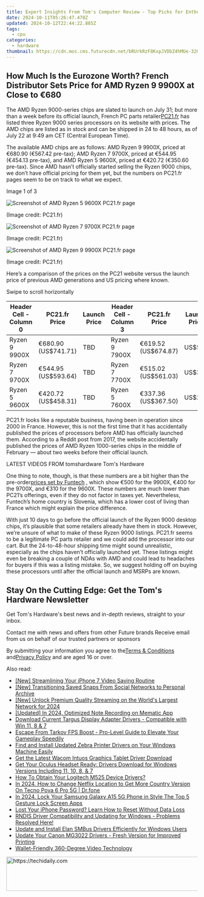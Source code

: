 ```yaml
---
title: Expert Insights From Tom's Computer Review - Top Picks for Enthusiasts
date: 2024-10-11T05:26:47.478Z
updated: 2024-10-12T22:44:22.885Z
tags:
  - cpu
categories:
  - hardware
thumbnail: https://cdn.mos.cms.futurecdn.net/bRUrkRzF8KxpJVDbZ4hMUe-320-80.png
---
```


## How Much Is the Eurozone Worth? French Distributor Sets Price for AMD Ryzen 9 9900X at Close to €680

The AMD Ryzen 9000-series chips are slated to launch on July 31; but more than a week before its official launch, French PC parts retailer[PC21.fr](https://www.pc21.fr/fiche/100-100000662wof-ryzen-9-9900x-5-6ghz-76mo-am5-wof-i5490034.html) has listed three Ryzen 9000 series processors on its website with prices. The AMD chips are listed as in stock and can be shipped in 24 to 48 hours, as of July 22 at 9:49 am CET (Central European Time).

 The available AMD chips are as follows: AMD Ryzen 9 9900X, priced at €680.90 (€567.42 pre-tax); AMD Ryzen 7 9700X, priced at €544.95 (€454.13 pre-tax), and AMD Ryzen 5 9600X, priced at €420.72 (€350.60 pre-tax). Since AMD hasn’t officially started selling the Ryzen 9000 chips, we don’t have official pricing for them yet, but the numbers on PC21.fr pages seem to be on track to what we expect.

 Image 1 of 3

![Screenshot of AMD Ryzen 5 9600X PC21.fr page](https://vanilla.futurecdn.net/cyclingnews/media/img/missing-image.svg)

 (Image credit: PC21.fr)

![Screenshot of AMD Ryzen 7 9700X PC21.fr page](https://vanilla.futurecdn.net/cyclingnews/media/img/missing-image.svg)

 (Image credit: PC21.fr)

![Screenshot of AMD Ryzen 9 9900X PC21.fr page](https://vanilla.futurecdn.net/cyclingnews/media/img/missing-image.svg)

 (Image credit: PC21.fr)

 Here’s a comparison of the prices on the PC21 website versus the launch price of previous AMD generations and US pricing where known.

 Swipe to scroll horizontally

| Header Cell - Column 0 | PC21.fr Price       | Launch Price | Header Cell - Column 3 | PC21.fr Price       | Launch Price |
| ---------------------- | ------------------- | ------------ | ---------------------- | ------------------- | ------------ |
| Ryzen 9 9900X          | €680.90 (US$741.71) | TBD          | Ryzen 9 7900X          | €619.52 (US$674.87) | US$549       |
| Ryzen 7 9700X          | €544.95 (US$593.64) | TBD          | Ryzen 7 7700X          | €515.02 (US$561.03) | US$399       |
| Ryzen 5 9600X          | €420.72 (US$458.31) | TBD          | Ryzen 5 7600X          | €337.36 (US$367.50) | US$299       |

 PC21.fr looks like a reputable business, having been in operation since 2000 in France. However, this is not the first time that it has accidentally published the prices of processors before AMD has officially launched them. According to a Reddit post from 2017, the website accidentally published the prices of AMD Ryzen 1000-series chips in the middle of February — about two weeks before their official launch.

 LATEST VIDEOS FROM tomshardware Tom's Hardware

 One thing to note, though, is that these numbers are a bit higher than the pre-order[prices set by Funtech](https://www.tomshardware.com/pc-components/cpus/overseas-ryzen-9000-cpu-preorders-shed-light-on-potential-msrps) , which show €500 for the 9900X, €400 for the 9700X, and €310 for the 9600X. These numbers are much lower than PC21’s offerings, even if they do not factor in taxes yet. Nevertheless, Funtech’s home country is Slovenia, which has a lower cost of living than France which might explain the price difference.

 With just 10 days to go before the official launch of the Ryzen 9000 desktop chips, it’s plausible that some retailers already have them in stock. However, we’re unsure of what to make of these Ryzen 9000 listings. PC21.fr seems to be a legitimate PC parts retailer and we could add the processor into our cart. But the 24-to-48-hour shipping time might sound unrealistic, especially as the chips haven’t officially launched yet. These listings might even be breaking a couple of NDAs with AMD and could lead to headaches for buyers if this was a listing mistake. So, we suggest holding off on buying these processors until after the official launch and MSRPs are known.

## Stay On the Cutting Edge: Get the Tom's Hardware Newsletter

 Get Tom's Hardware's best news and in-depth reviews, straight to your inbox.

 Contact me with news and offers from other Future brands  Receive email from us on behalf of our trusted partners or sponsors

 By submitting your information you agree to the[Terms & Conditions](https://futureplc.com/terms-conditions/) and[Privacy Policy](https://futureplc.com/privacy-policy/) and are aged 16 or over.

<ins class="adsbygoogle"
     style="display:block"
     data-ad-format="autorelaxed"
     data-ad-client="ca-pub-7571918770474297"
     data-ad-slot="1223367746"></ins>

<ins class="adsbygoogle"
     style="display:block"
     data-ad-client="ca-pub-7571918770474297"
     data-ad-slot="8358498916"
     data-ad-format="auto"
     data-full-width-responsive="true"></ins>

<span class="atpl-alsoreadstyle">Also read:</span>
<div><ul>
<li><a href="https://screen-sharing-recording.techidaily.com/new-streamlining-your-iphone-7-video-saving-routine/"><u>[New] Streamlining Your iPhone 7 Video Saving Routine</u></a></li>
<li><a href="https://snapchat-videos.techidaily.com/new-transitioning-saved-snaps-from-social-networks-to-personal-archive/"><u>[New] Transitioning Saved Snaps From Social Networks to Personal Archive</u></a></li>
<li><a href="https://facebook-video-recording.techidaily.com/new-unlock-premium-quality-streaming-on-the-worlds-largest-network-for-2024/"><u>[New] Unlock Premium Quality Streaming on the World's Largest Network for 2024</u></a></li>
<li><a href="https://fox-glue.techidaily.com/updated-in-2024-optimized-note-recording-on-mematic-app/"><u>[Updated] In 2024, Optimized Note Recording on Mematic App</u></a></li>
<li><a href="https://hardware-help.techidaily.com/download-current-targus-display-adapter-drivers-compatible-with-win-11-8-and-7/"><u>Download Current Targus Display Adapter Drivers - Compatible with Win 11, 8 & 7</u></a></li>
<li><a href="https://win-solutions.techidaily.com/1722992591861-escape-from-tarkov-fps-boost-pro-level-guide-to-elevate-your-gameplay-speedily/"><u>Escape From Tarkov FPS Boost - Pro-Level Guide to Elevate Your Gameplay Speedily</u></a></li>
<li><a href="https://hardware-help.techidaily.com/find-and-install-updated-zebra-printer-drivers-on-your-windows-machine-easily/"><u>Find and Install Updated Zebra Printer Drivers on Your Windows Machine Easily</u></a></li>
<li><a href="https://hardware-help.techidaily.com/get-the-latest-wacom-intuos-graphics-tablet-driver-download/"><u>Get the Latest Wacom Intuos Graphics Tablet Driver Download</u></a></li>
<li><a href="https://hardware-help.techidaily.com/get-your-oculus-headset-ready-drivers-download-for-windows-versions-including-11-10-8-and-7/"><u>Get Your Oculus Headset Ready: Drivers Download for Windows Versions Including 11, 10, 8, & 7</u></a></li>
<li><a href="https://hardware-help.techidaily.com/how-to-obtain-your-logitech-m525-device-drivers/"><u>How To Obtain Your Logitech M525 Device Drivers?</u></a></li>
<li><a href="https://review-topics.techidaily.com/in-2024-how-to-change-netflix-location-to-get-more-country-version-on-tecno-pova-6-pro-5g-drfone-by-drfone-virtual-android/"><u>In 2024, How to Change Netflix Location to Get More Country Version On Tecno Pova 6 Pro 5G | Dr.fone</u></a></li>
<li><a href="https://android-unlock.techidaily.com/in-2024-lock-your-samsung-galaxy-a15-5g-phone-in-style-the-top-5-gesture-lock-screen-apps-by-drfone-android/"><u>In 2024, Lock Your Samsung Galaxy A15 5G Phone in Style The Top 5 Gesture Lock Screen Apps</u></a></li>
<li><a href="https://data-safeguard.techidaily.com/lost-your-iphone-password-learn-how-to-reset-without-data-loss/"><u>Lost Your iPhone Password? Learn How to Reset Without Data Loss</u></a></li>
<li><a href="https://hardware-help.techidaily.com/rndis-driver-compatibility-and-updating-for-windows-problems-resolved-here/"><u>RNDIS Driver Compatibility and Updating for Windows - Problems Resolved Here!</u></a></li>
<li><a href="https://hardware-help.techidaily.com/update-and-install-elan-smbus-drivers-efficiently-for-windows-users/"><u>Update and Install Elan SMBus Drivers Efficiently for Windows Users</u></a></li>
<li><a href="https://hardware-help.techidaily.com/update-your-canon-mg3022-drivers-fresh-version-for-improved-printing/"><u>Update Your Canon MG3022 Drivers - Fresh Version for Improved Printing</u></a></li>
<li><a href="https://article-posts.techidaily.com/wallet-friendly-360-degree-video-technology/"><u>Wallet-Friendly 360-Degree Video Technology</u></a></li>
</ul></div>

<!-- affiliate ads begin -->
<a href="https://ephamedtechinc.pxf.io/c/5597632/2137212/26400" target="_top" id="2137212">
  <img src="//a.impactradius-go.com/display-ad/26400-2137212" border="0" alt="https://techidaily.com" width="728" height="90"/>
</a>
<img height="0" width="0" src="https://ephamedtechinc.pxf.io/i/5597632/2137212/26400" style="position:absolute;visibility:hidden;" border="0" />
<!-- affiliate ads end -->

